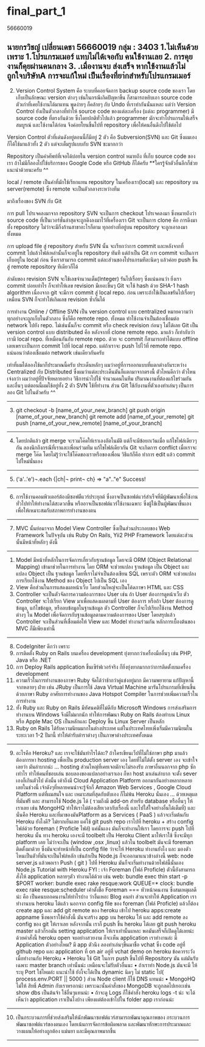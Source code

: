 # final_part_1
56660019

นายกรวิชญ์	เปลี่ยนเดชา	56660019	      กลุ่ม : 3403
1.ไม่เห็นด้วย เพราะ 
1.โปรแกรมเมอร์ แทบไม่ได้เจอกับ คนใช้งานเลย
2. การคุยงานก็คุยผ่านคนกลาง
3. .เมื่องานจบ ส่งเสร็จ หากใช้งานแล้วไม่ถูกใจบริษัทA การจะแก้ใหม่ เป็นเรื่องที่ยา่กสำหรับโปรแกรมเมอร์
----------------------------------------------------------------------------------------------------------------------------------
2. Version Control System คือ ระบบที่คอยจัดการ backup source code ของเรา โดยเก็บเป็นลักษณะ version ต่างๆ เช่นในกรณีเกิดปัญหาขึ้น ก็สามารถหยิบเอา source code ตัวเก่าที่เคยใช้งานได้มาแทน พูดง่ายๆ ก็คล้ายๆ กับ Undo ที่เราทำกันนั่นแหละ แต่ว่า Version Control ยังเป็นตัวกลางที่ทำให้ source code ของแต่ละเครื่อง (แต่ละ programmer) มี source code ที่ตรงกันด้วย ซึ่งโดยปกติทั่วไปแล้ว programmer มักจะทำโปรแกรมให้เสร็จสมบูรณ์ และใช้งานได้ก่อน จึงค่อยโยนขึ้นไปที่ repository เพื่อให้คนอื่นดึงไปใช้ต่อไป

Version Control ตัวที่เด่นดังอยู่ตอนนี้ก็มีอยู่ 2 ตัว คือ Subversion(SVN) และ Git ซึ่งผมเองก็ได้ใช้มาแล้วทั้ง 2 ตัว แต่จะเต็มรูปแบบกับ SVN ซะมากกว่า

Repository เป็นคำศัพท์ที่เจอได้บ่อยใน version control หมายถึง ที่เก็บ source code ของเรา ถ้าไม่มีก็ลองไปใช้บริการของ Google Code หรือ GitHub ก็ได้ครับ **ใครรู้จักตัวอื่นอีกก็ช่วยแนะนำด้วยนะครับ ^^

local / remote เป็นคำที่มักใช้เรียกแทน repository ในเครื่องเรา(local) และ repository บน server(remote) ซึ่ง remote จะเป็นตัวกลางระหว่างทีม


มาถึงเรื่องของ SVN กับ Git

การ pull โปรเจคลงมาจาก repository
SVN จะเป็นการ checkout โปรเจคลงมา ซึ่งหมายถึงว่า source code ที่เป็นเวอร์ชั่นล่าสุดจะถูกดึงลงมาไว้ที่เครื่องเรา
Git จะเป็นการ clone คือ การดึงมาทั้ง repository ไม่ว่าจะมีกิ่งก้านสาขาอะไรก็ตาม ทุกอย่างที่อยู่บน repository จะถูกเอาลงมาทั้งหมด

การ upload file สู่ repository
สำหรับ SVN นั้น จะเรียกว่าการ commit และหลังจากที่ commit ไปแล้วไฟล์เหล่านั้นก็จะอยู่ใน repository ทันที แต่ถ้าเป็น Git การ commit จะเป็นการเก็บอยู่ใน local ก่อน ซึ่งเราสามารถ commit แต่ละส่วนของโปรแกรมทีละนิดๆ แล้วค่อย push ขึ้นสู่ remote repository ทีเดียวก็ได้

ลำดับของ revision
SVN จะใช้เลขจำนวนเต็ม(Integer) รันไปเรื่อยๆ ซึ่งแน่นอนว่า ยิ่งเรา commit บ่อยเท่าไร ก็จะทำให้เลข revision มีเยอะขึ้นๆ
Git จะใช้ hash ด้วย SHA-1 hash algorithm เนื่องจาก git จะมีการ commit สู่ local repo. ก่อน เพราะถ้าใช้เป็นเลขรันไปเรื่อยๆเหมือน SVN ก็จะทำให้เกิดเลข revision ซ้ำกันได้


การทำงาน Online / Offline
SVN เป็น version control แบบ centralized หมายความว่า ทุกอย่างจะถูกเก็บในตัวกลาง ซึ่งก็คือ remote repo. ทั้งหมด ทำใช้งานจำเป็นต้องเชื่อมต่อ network ไปยัง repo. ไม่เช่นนั้นก็จะ commit หรือ check revision ก่อนๆ ไม่ได้เลย
Git เป็น version control แบบ distributed คือ หลังจากที่ clone remote repo. มาแล้ว ก็เท่ากับว่าเรามี local repo. ที่เหมือนกันกับ remote repo. ด้วย จะ commit ก็สามารถทำได้แบบ offline เลยเพราะเป็นการ commit ไปที่ local repo. แต่ถ้าเราจะ push ไปไว้ที่ remote repo. แน่นอนว่าต้องเชื่อมต่อ network เช่นเดียวกันครับ


เท่าที่ผมได้ลองใช้มาก็ประมาณนี้ครับ ประเด็นหลักๆ ผมว่าอยู่ที่การออกแบบที่แตกต่างกันระหว่าง Centralized กับ Distributed ซึ่งผมว่าแต่ละประเด็นมันก็แตกมาจากตรงนี้ ตัวไหนดีกว่า ตัวไหนเจ๋งกว่า ผมว่าอยู่ที่ปัจจัยหลายอย่าง วิธีการนำไปใช้ จำนวนคนในทีม ปริมาณงานที่ต้องแก้ไขร่วมกัน และอื่นๆ แต่ตอนนี้ผมใช้อยู่ทั้ง 2 ตัว SVN ใช้ที่ทำงาน ส่วน Git ใช้กับงานที่ตัวเองทำเล่นๆ เป็นการลอง Git ไปในตัวครับ ^^
  
-------------------------------------------------------------------------------------

3. git checkout -b [name_of_your_new_branch]
git push origin [name_of_your_new_branch]
git remote add [name_of_your_remote] 
git push [name_of_your_new_remote] [name_of_your_branch]
----------------------------------------------------------------------------------------
4. โดยปกติแล้ว git merge จะรวมโค๊ดให้เราเองอัตโนมัติ แต่ก็จะมีข้อยกเว้นเมื่อ แก้ไขไฟล์เดียวๆกัน ลองนึกถึงกรณีที่เราและเพื่อนร่วมทีม แก้ไขไฟล์เดียวกัน Git จะเกิดการ conflict เมื่อเราจะ merge โค๊ด โดยไม่รู้ว่าจะใช้โค๊ดของเราหรือของเพื่อน วิธีแก้ก็คือ ทำการ edit แล้ว commit ไปใหม่นั่นเอง
---------------------------------------------------------------------------------------
5. ('a'..'e')¬.each {|ch|¬ print¬ ch}
=> "a".."e"
Success!
-----------------------------------------------------------------------------------------
6. การใช้งานคอมพิวเตอร์ต้องมีซอฟตืแวร์ประยุกต์ ซึ่งอาจเป็นซอฟต์แวร์สำเร็จที่มีผู้พัฒนาเพื่อใช้งานทั่วไปทำให้ทำงานได้สะดวกขึ้น หรืออาจเป็นซอฟต์แวร์ใช้งานเฉพาะ ซึ่งผู้ใช้เป็นผู้พัฒนาขึ้นเองเพื่อให้เหมาะสมกับสภาพการทำงานของตน
-----------------------------------------------------------------------------------------
7. MVC นั้นย่อมาจาก Model View Controller ซึ่งเป็นส่วนประกอบของ Web Framework ในปัจจุบัน เช่น Ruby On Rails, Yii2 PHP Framework โดยแต่ละส่วนนั้นมีหน้าที่หลักๆ ดังนี้

-----------------------------------------------------------------------------------------
1.	Model มีหน้าที่หลักในการจัดการเกี่ยวกับฐานข้อมูล โดยจะมี ORM (Object Relational Mapping) เข้ามาช่วยในการทำงาน โดย ORM จะช่วยแปลง ฐานข้อมูล เป็น Object และแปลง Object เป็น ฐานข้อมูล โดยที่เราไม่จำเป็นต้องเขียน SQL เพราะตัว ORM จะช่วยแปลงการเรียกใช้งาน Method ของ Object ไปเป็น SQL เอง
2.	View คือส่วนในการแสดงผลหน้าเว็บ โดยส่วนใหญ่จะเป็นโค้ดภาษา HTML และ CSS
3.	Controller จะเป็นตัวจัดการความต้องการของ User เช่น ถ้า User ต้องการดูหน้าเว็บ ตัว Controller จะไปเรียก View มาเพื่อแสดงผลตามที่ User ต้องการ หรือถ้า User ต้องการดูข้อมูล, แก้ไขข้อมูล, หรือลบข้อมูลในฐานข้อมูล ตัว Controller ก็จะไปเรียกใช้งาน Method ต่างๆ ใน Model เพื่อจัดการกับฐานข้อมูลตามความต้องการของ User โดยสรุปแล้ว Controller จะเป็นส่วนที่เชื่อมต่อให้ View และ Model ทำงานร่วมกัน
หลักการเบื้องต้นของ MVC ก็มีเพียงเท่านี้
------------------------------------------------------------------------------------------
8. CodeIgniter ดีกว่า เพราะ
1.	การติดตั้ง Ruby on Rails บนเครื่อง development ยุ่งยากกว่าเครื่องมืออื่นๆ เช่น PHP, Java หรือ .NET
2.	การ Deploy Rails application ขึ้นเซิร์ฟเวอร์จริง ก็ยิ่งยุ่งยากมากกว่าการติดตั้งบนเครื่อง development
3.	ความเร็วในการทำงานของภาษา Ruby จัดได้ว่าช้ากว่าคู่แข่งอยู่มาก มีความพยายาม แก้ปัญหานี้จากหลายๆ ฝ่าย เช่น JRuby เป็นการใช้ Java Virtual Machine มารันโปรแกรมที่เขียนขึ้นด้วยภาษา Ruby อาศัยการทำงานของ Java Hotspot Compiler ในการช่วยเพิ่มความเร็วในการทำงาน
4.	ทั้ง Ruby และ Ruby on Rails มีทัศนคติที่ไม่ดีกับ Microsoft Windows การส่งเสริมการ ทำงานบน Windows จึงมีไม่มากนัก ทำให้การพัฒนา Ruby on Rails ต้องทำบน Linux หรือ Apple Mac OS เป็นหลักและ Deploy ขึ้น Linux Server เป็นหลัก
5.	Ruby on Rails ได้รับความนิยมมากในต่างประเทศ แต่ในประเทศไทยเพิ่งเริ่มมีความนิยมในระยะเวลา 1-2 ปีมานี้ ทำให้ตำรับตำราต่างๆ เป็นภาษาต่างประเทศทั้งหมด
--------------------------------------------------------------------------------------------
9. อะไรคือ Heroku? และ เราจะใช้มันทําไรได้ละ?
ถ้าใครเขียนเว็ปที่ไม่ใช่ภาษา php มาแล้วต้องการหา hosting เพื่อเป็น production server เอง โดยที่ไม่ได้ตั้ง server เอง จะเข้าใจเลยว่า มันลําบากน่ะ … hosting ส่วนใหญ่ที่เคยเจอมักจะไม่รองรับ ภาษาอื่นนอกจาก php ซักเท่าไร ทําให้คนที่ชอบเล่น ชอบลองของแปลกอย่างเราเอง ก็หา host มาเล่นลําบาก จะตั้ง sever เองก็เกินตัวไป ดังนั้น เค้าถึงมี
 Cloud Application Platform
ออกมากันอย่างหลากหลายเลยในช่วงนี้ เจ้าดังๆที่หลายคนน่าจะรู้จักก็ Amazon Web Services , Google Cloud Platform แต่ที่ผมสนใจ และ เหมาะสมที่สุดกับตับเอง ก็ไม่พ้น Heroku นั่นเอง … ด้วยเหตุผลที่มันฟรี และ สามารถใช้ Node.js ได้ ( รวมถึงมี add-on สําหรับ database หรืออื่นๆ ให้เราเลย เช่น MongoHQ ทําให้เราไม่ต้องเสียเวลากับเรื่องนี้ และไปใส่ใจอย่างอื่นได้เต็มที่) และ นั่นคือ Heroku และที่มาของมันPlatform as a Services ( PaaS )
แล้วจะเริ่มต้นกับ Heroku ยังไงดี?
ไม่ยากเย็นเลย แค่ใช้ git push repo เราไปที่ heroku + สร้าง config ไฟล์ด้วย foreman ( Proficle ไฟล์) แค่นั้นเอง มันก็จะทํางานให้เรา
โดยการจะ push ไปที่ heroku นั้น ทาง heroku เองจะมี  toolbelt  เป็น Heroku Client มาให้เราใช้ ซึ่งจะมีทุก platform เลย ไม่ว่าจะเป็น (window ,osx ,linux) แล้วใน toolbelt มันจะมี foreman ติดตั้งมาด้วย ซึ่งมันจะทําหน้าที่เป็น config file ว่าจะให้  Heroku ทํางานยังไง และ มองตัวไหนเป็นตัวที่มันจะเป็นไฟล์หลัก เช่นถ้าเป็น Node.js ก็จะออกมาแนวข้างล่างนี้
web: node server.js
แล้วพอเรา Push ( git ) ไปที่ Heroku มันก็จะเริ่มทํางานด้วยไฟล์นี้นั่นเอง Node.js Tutorial with Heroku
FYI : เจ้า Foreman (ไฟล์ Proficle) ตัวนี้ยังสามารถสั่งให้ application หลายๆตัว ทํางานได้ด้วย เช่น
web: bundle exec thin start -p $PORT
worker: bundle exec rake resque:work QUEUE=*
clock: bundle exec rake resque:scheduler
เค้าตั้งชื่อ Foreman === หัวหน้าคนงาน ซึ่งสมเหตุผลดีน่ะ คือ เป็นคนบอกคนงานให้ทําไรบ้าง ว่างั้นเหอะ Blog คนทํา
ส่วนจะทําให้ Application เราทํางานบน heroku ได้แล้ว นอกจาก config file ของ foreman (ไฟล์ Proficle) แล้วก็ต้อง create app และ add git remote ของ heroku เข้าไป
heroku apps:create appname
ซึ่งพอเราใช้คําสั่งนี้ มันจะสร้าง app บน heroku ให้ และ add remote ลง config ของ git ให้เราเลย หลังจากนั้น เราก็ push ขึ้น heroku ได้เลย
git push heroku master
แล้วก็รอมัน setting application ให้เราเท่านั้นแหละ พอมันเสร็จก็เปิดดูได้เลยน่ะ ด้วยคําสั่งนี้
heroku open
จบอย่างสวยงาม ก็จะเห็น application เราทํางานล่ะ
มี Application ตัวอย่างไหม?
มี app ตัวนึง ลองทําเล่นๆขึ้นมาชื่อ vchat ซึ่ง code อยู่ที่ github repo และ application ที่ on air อยู่ที่ vchat demo on heroku
ข้อควรระวัง เมื่อทํางานกับ Heroku
•	Heroku ใช้ Git ในการ push ขึ้นไปที่ Repository มัน แต่มันรับเฉพาะ master branch เท่านั้นน่ะ เหมือนจะไม่รับตัวอื่นนะ
•	ถ้าเราทํา Node.js มันจะมี ให้ระบุ Port ใช่ไหมล่ะ แนะนําใช้ ยังงี้จะได้เป็น dynamic นิดๆ ไม่ static ไป( process.env.PORT || 5000 ) ส่วน Node client ก็ใช้ DNS แทนน่ะ
•	MongoHQ ไม่ให้ สิทธิ์ Admin กับเราหรอกน่ะ เพราะฉะนั้นคําสั่งของ MongoDB จะถูกลดไปเยอะเช่น show dbs เป็นต้นจ้า ใช้อื่นๆแทนน่ะ
•	ถ้าจะดู Logs ก็ใช้คําสั่ง heroku logs -t น่ะ จะได้เห็นว่า application เราเป็นไงบ้าง เพียงแต่ต้องเข้าไปใน folder app เราก่อนน่ะ
-----------------------------------------------------------------------------------------------------
10. เป็นกระบวนการที่ช่วยส่งเสริมให้นักพัฒนาซอฟต์แวร์สามารถพัฒนาคุณภาพของ กระบวนการพัฒนาซอฟต์แวร์ของตนเอง โดยเน้นการจัดการข้อผิดพลาด และพัฒนาทักษะการประมาณและวางแผนให้อย่างถูกต้อง แม่นยา และมีคุณภาพมากขึ้น
--------------------------------------------------------------------------------------------------------


